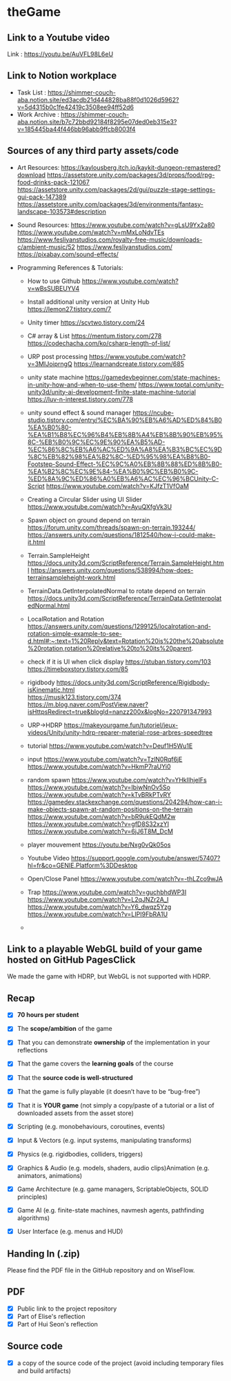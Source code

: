 # theGame

## Link to a Youtube video
Link : https://youtu.be/AuVFL98L6eU 

## Link to Notion workplace
- Task List : https://shimmer-couch-aba.notion.site/ed3acdb21d444828ba88f0d1026d5962?v=5d4315b0c1fe42419c3508ee94ff52d6
- Work Archive : https://shimmer-couch-aba.notion.site/b7c72bbd92184f8295e07ded0eb315e3?v=185445ba44f446bb96abb9ffcb8003f4

## Sources of any third party assets/code
- Art Resources:
https://kaylousberg.itch.io/kaykit-dungeon-remastered?download
https://assetstore.unity.com/packages/3d/props/food/rpg-food-drinks-pack-121067
https://assetstore.unity.com/packages/2d/gui/puzzle-stage-settings-gui-pack-147389
https://assetstore.unity.com/packages/3d/environments/fantasy-landscape-103573#description

- Sound Resources:
https://www.youtube.com/watch?v=gLsU9Yx2a80
https://www.youtube.com/watch?v=mMxLoNdvTEs
https://www.fesliyanstudios.com/royalty-free-music/downloads-c/ambient-music/52
https://www.fesliyanstudios.com/
https://pixabay.com/sound-effects/

- Programming References & Tutorials:
  - How to use Github
    https://www.youtube.com/watch?v=wBsSUBEUYV4

  - Install additional unity version at Unity Hub
    https://lemon27.tistory.com/7

  - Unity timer
    https://scvtwo.tistory.com/24

  - C# array & List
    https://mentum.tistory.com/278
    https://codechacha.com/ko/csharp-length-of-list/

  - URP post processing
    https://www.youtube.com/watch?v=3MIJoiprngQ
    https://learnandcreate.tistory.com/685

  - unity state machine
    https://gamedevbeginner.com/state-machines-in-unity-how-and-when-to-use-them/
    https://www.toptal.com/unity-unity3d/unity-ai-development-finite-state-machine-tutorial
    https://luv-n-interest.tistory.com/778

  - unity sound effect & sound manager
    https://ncube-studio.tistory.com/entry/%EC%BA%90%EB%A6%AD%ED%84%B0%EA%B0%80-%EA%B1%B8%EC%96%B4%EB%8B%A4%EB%8B%90%EB%95%8C-%EB%B0%9C%EC%9E%90%EA%B5%AD-%EC%86%8C%EB%A6%AC%ED%9A%A8%EA%B3%BC%EC%9D%8C%EB%82%98%EA%B2%8C-%ED%95%98%EA%B8%B0-Footstep-Sound-Effect-%EC%9C%A0%EB%8B%88%ED%8B%B0-%EA%B2%8C%EC%9E%84-%EA%B0%9C%EB%B0%9C-%ED%8A%9C%ED%86%A0%EB%A6%AC%EC%96%BCUnity-C-Script
    https://www.youtube.com/watch?v=KJfzT1VfOaM

  - Creating a Circular Slider using UI Slider
    https://www.youtube.com/watch?v=AyuQXfgVk3U

  - Spawn object on ground depend on terrain
    https://forum.unity.com/threads/spawn-on-terrain.193244/
    https://answers.unity.com/questions/1812540/how-i-could-make-it.html

  - Terrain.SampleHeight
    https://docs.unity3d.com/ScriptReference/Terrain.SampleHeight.html
    https://answers.unity.com/questions/538994/how-does-terrainsampleheight-work.html

  - TerrainData.GetInterpolatedNormal to rotate depend on terrain
    https://docs.unity3d.com/ScriptReference/TerrainData.GetInterpolatedNormal.html

  - LocalRotation and Rotation
    https://answers.unity.com/questions/1299125/localrotation-and-rotation-simple-example-to-see-d.html#:~:text=1%20Reply&text=Rotation%20is%20the%20absolute%20rotation,rotation%20relative%20to%20its%20parent.

  - check if it is UI when click display
    https://stuban.tistory.com/103
    https://timeboxstory.tistory.com/85
  
  - rigidbody
    https://docs.unity3d.com/ScriptReference/Rigidbody-isKinematic.html   
    https://musik123.tistory.com/374
    https://m.blog.naver.com/PostView.naver?isHttpsRedirect=true&blogId=nanzz200x&logNo=220791347993
    
  - URP->HDRP
    https://makeyourgame.fun/tutoriel/jeux-videos/Unity/unity-hdrp-reparer-material-rose-arbres-speedtree
    
  - tutorial
    https://www.youtube.com/watch?v=Deuf1H5Wu1E
    
  - input
    https://www.youtube.com/watch?v=TzlN0Rqf6jE
    https://www.youtube.com/watch?v=HkmP7raUYi0
    
  - random spawn
    https://www.youtube.com/watch?v=YHkIIhjelFs
    https://www.youtube.com/watch?v=IbiwNnOv5So
    https://www.youtube.com/watch?v=kTvBRkPTvRY
    https://gamedev.stackexchange.com/questions/204294/how-can-i-make-objects-spawn-at-random-positions-on-the-terrain
    https://www.youtube.com/watch?v=bR9ukEQdM2w
    https://www.youtube.com/watch?v=gfD8S32xzYI
    https://www.youtube.com/watch?v=6jJ6T8M_DcM
  
  - player mouvement
    https://youtu.be/Nxg0vQk05os
  
  - Youtube Video
    https://support.google.com/youtube/answer/57407?hl=fr&co=GENIE.Platform%3DDesktop
    
  - Open/Close Panel
    https://www.youtube.com/watch?v=-thLZco9wJA
    
  - Trap
    https://www.youtube.com/watch?v=guchbhdWP3I
    https://www.youtube.com/watch?v=L2qJNZr2A_I
    https://www.youtube.com/watch?v=Y6_dwqz5Yzg
    https://www.youtube.com/watch?v=LIPI9FbRA1U
  
  - 

## Link to a playable WebGL build of your game hosted on GitHub PagesClick
We made the game with HDRP, but WebGL is not supported with HDRP.

## Recap

- [X] **70 hours per student**
- [X] The **scope/ambition** of the game
- [X] That you can demonstrate **ownership** of the implementation in your reflections
- [X] That the game covers the **learning goals** of the course
- [X] That the **source code is well-structured**
- [X] That the game is fully playable (it doesn’t have to be “bug-free”)
- [X] That it is **YOUR game** (not simply a copy/paste of a tutorial or a list of downloaded assets from the asset store)

- [X] Scripting (e.g. monobehaviours, coroutines, events)
- [X] Input & Vectors (e.g. input systems, manipulating transforms)
- [X] Physics (e.g. rigidbodies, colliders, triggers)
- [X] Graphics & Audio (e.g. models, shaders, audio clips)Animation (e.g. animators, animations)
- [X] Game Architecture (e.g. game managers, ScriptableObjects, SOLID principles)
- [X] Game AI (e.g. finite-state machines, navmesh agents, pathfinding algorithms)
- [X] User Interface (e.g. menus and HUD)

## Handing In (.zip)

Please find the PDF file in the GitHub repository and on WiseFlow.

## PDF
- [X] Public link to the project repository
- [X] Part of Elise's reflection
- [X] Part of Hui Seon's reflection

## Source code
- [X] a copy of the source code of the project (avoid including temporary files and build artifacts)
